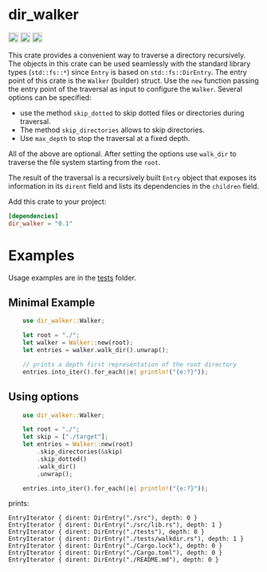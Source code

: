 # dir_walker

[<img alt="github" src="https://img.shields.io/badge/github-gabrielecodes/dir_walker-8DBFCB?style=for-the-badge&labelColor=555555&logo=github" height="20">](https://github.com/gabrielecodes/dir_walker)
[<img alt="build status" src="https://img.shields.io/github/actions/workflow/status/gabrielecodes/dir_walker/ci.yml?branch=ma&style=for-the-badge" height="20">](https://github.com/gabrielecodes/dir_walker/actions?query=branch%3Amain)
[<img alt="crates.io" src="https://img.shields.io/crates/v/dir_walker.svg?style=for-the-badge&color=fc8d62&logo=rust" height="20">](https://crates.io/crates/dir_walker)

This crate provides a convenient way to traverse a directory recursively.
The objects in this crate can be used seamlessly with the standard library
types (`std::fs::*`) since `Entry` is based on `std::fs::DirEntry`.
The entry point of this crate is the `Walker` (builder) struct. Use the `new` function
passing the entry point of the traversal as input to configure the `Walker`. Several
options can be specified:

- use the method `skip_dotted` to skip dotted files
or directories during traversal.
- The method `skip_directories` allows to skip directories.
- Use `max_depth` to stop the traversal at a fixed depth.

All of the above are optional. After setting the options use `walk_dir`
to traverse the file system starting from the `root`.

The result of the traversal is a recursively built `Entry` object that
exposes its information in its `dirent` field and lists its dependencies
in the `children` field.

Add this crate to your project:

```toml
[dependencies]
dir_walker = "0.1"
```

# Examples

Usage examples are in the [tests](https://github.com/gabrielecodes/dir_walker/blob/master/tests/walkdir.rs) folder.

## Minimal Example

```rust
    use dir_walker::Walker;

    let root = "./";
    let walker = Walker::new(root);
    let entries = walker.walk_dir().unwrap();

    // prints a depth first representation of the root directory
    entries.into_iter().for_each(|e| println!("{e:?}"));
```

## Using options

```rust
    use dir_walker::Walker;

    let root = "./";
    let skip = ["./target"];
    let entries = Walker::new(root)
        .skip_directories(&skip)
        .skip_dotted()
        .walk_dir()
        .unwrap();

    entries.into_iter().for_each(|e| println!("{e:?}"));
```

prints:

```text
EntryIterator { dirent: DirEntry("./src"), depth: 0 }
EntryIterator { dirent: DirEntry("./src/lib.rs"), depth: 1 }
EntryIterator { dirent: DirEntry("./tests"), depth: 0 }
EntryIterator { dirent: DirEntry("./tests/walkdir.rs"), depth: 1 }
EntryIterator { dirent: DirEntry("./Cargo.lock"), depth: 0 }
EntryIterator { dirent: DirEntry("./Cargo.toml"), depth: 0 }
EntryIterator { dirent: DirEntry("./README.md"), depth: 0 }
```

